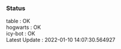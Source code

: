 ### Status


table : OK  
hogwarts : OK  
icy-bot : OK  
Latest Update : 2022-01-10 14:07:30.564927
